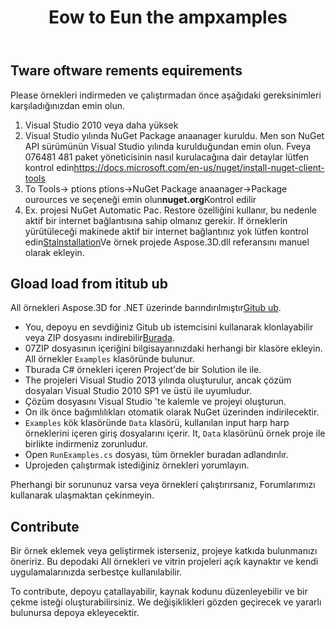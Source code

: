 ﻿---
title: Eow to Eun the ampxamples
type: docs
weight: 70
url: /tr/net/how-to-run-the-examples/
description: Here Aspose.3D for .NET örneklerini nasıl çalıştıracağınızı size rehberlik edeceğiz.
---
## **Tware oftware rements equirements**
Please örnekleri indirmeden ve çalıştırmadan önce aşağıdaki gereksinimleri karşıladığınızdan emin olun.

1. Visual Studio 2010 veya daha yüksek
1. Visual Studio yılında NuGet Package anaanager kuruldu. Men son NuGet API sürümünün Visual Studio yılında kurulduğundan emin olun. Fveya 076481 481 paket yöneticisinin nasıl kurulacağına dair detaylar lütfen kontrol edin<https://docs.microsoft.com/en-us/nuget/install-nuget-client-tools>
1. To Tools-> ptions ptions->NuGet Package anaanager->Package ourources ve seçeneği emin olun**nuget.org**Kontrol edilir
1. Ex. projesi NuGet Automatic Pac. Restore özelliğini kullanır, bu nedenle aktif bir internet bağlantısına sahip olmanız gerekir. If örneklerin yürütüleceği makinede aktif bir internet bağlantınız yok lütfen kontrol edin[Stalnstallation](/3d/tr/net/installation/)Ve örnek projede Aspose.3D.dll referansını manuel olarak ekleyin.
## **Gload load from ititub ub**
All örnekleri Aspose.3D for .NET üzerinde barındırılmıştır[Gitub ub](https://github.com/aspose-3d/Aspose.3D-for-.NET).

- You, depoyu en sevdiğiniz Gitub ub istemcisini kullanarak klonlayabilir veya ZIP dosyasını indirebilir[Burada](https://github.com/aspose-3d/Aspose.3D-for-.NET/archive/master.zip).
- 07ZIP dosyasının içeriğini bilgisayarınızdaki herhangi bir klasöre ekleyin. All örnekler `Examples` klasöründe bulunur.
- Tburada C# örnekleri içeren Project'de bir Solution ile ile.
- The projeleri Visual Studio 2013 yılında oluşturulur, ancak çözüm dosyaları Visual Studio 2010 SP1 ve üstü ile uyumludur.
- Çözüm dosyasını Visual Studio 'te kalemle ve projeyi oluşturun.
- On ilk önce bağımlılıkları otomatik olarak NuGet üzerinden indirilecektir.
- `Examples` kök klasöründe `Data` klasörü, kullanılan input harp harp örneklerini içeren giriş dosyalarını içerir. It, `Data` klasörünü örnek proje ile birlikte indirmeniz zorunludur.
- Open `RunExamples.cs` dosyası, tüm örnekler buradan adlandırılır.
- Uprojeden çalıştırmak istediğiniz örnekleri yorumlayın.

Pherhangi bir sorununuz varsa veya örnekleri çalıştırırsanız, Forumlarımızı kullanarak ulaşmaktan çekinmeyin.
## **Contribute**
Bir örnek eklemek veya geliştirmek isterseniz, projeye katkıda bulunmanızı öneririz. Bu depodaki All örnekleri ve vitrin projeleri açık kaynaktır ve kendi uygulamalarınızda serbestçe kullanılabilir.

To contribute, depoyu çatallayabilir, kaynak kodunu düzenleyebilir ve bir çekme isteği oluşturabilirsiniz. We değişiklikleri gözden geçirecek ve yararlı bulunursa depoya ekleyecektir.
